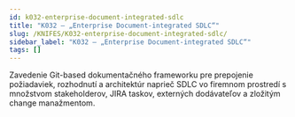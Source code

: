 ```yaml
---
id: k032-enterprise-document-integrated-sdlc
title: "K032 – „Enterprise Document-integrated SDLC“"
slug: /KNIFES/K032-enterprise-document-integrated-sdlc/
sidebar_label: "K032 – „Enterprise Document-integrated SDLC“"
tags: []
---
```


Zavedenie Git-based dokumentačného frameworku pre prepojenie požiadaviek, rozhodnutí a architektúr naprieč SDLC vo firemnom prostredí s množstvom stakeholderov, JIRA taskov, externých dodávateľov a zložitým change manažmentom.

